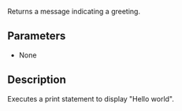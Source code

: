 Returns a message indicating a greeting.

## Parameters

- None
## Description
Executes a print statement to display "Hello world".